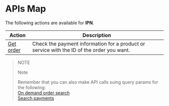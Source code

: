 # APIs Map

The following actions are available for **IPN**.

|Action|Description|
|---|---|
|[Get order](https://www.mercadopago[FAKER][URL][DOMAIN]/developers/en/reference/merchant_orders/_merchant_orders_id/get)|Check the payment information for a product or service with the ID of the order you want.|


> NOTE
>
> Note
>
> Remember that you can also make API calls suing query params for the following:
> <br>
> [On demand order search](https://www.mercadopago[FAKER][URL][DOMAIN]/developers/en/guides/notifications/ipn/troubleshooting)
> <br>
> [Search payments](https://www.mercadopago[FAKER][URL][DOMAIN]/developers/en/guides/notifications/ipn/additional-tools)
